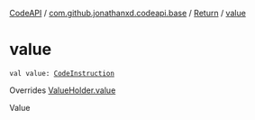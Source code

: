 [CodeAPI](../../index.md) / [com.github.jonathanxd.codeapi.base](../index.md) / [Return](index.md) / [value](.)

# value

`val value: `[`CodeInstruction`](../../com.github.jonathanxd.codeapi/-code-instruction.md)

Overrides [ValueHolder.value](../-value-holder/value.md)

Value

